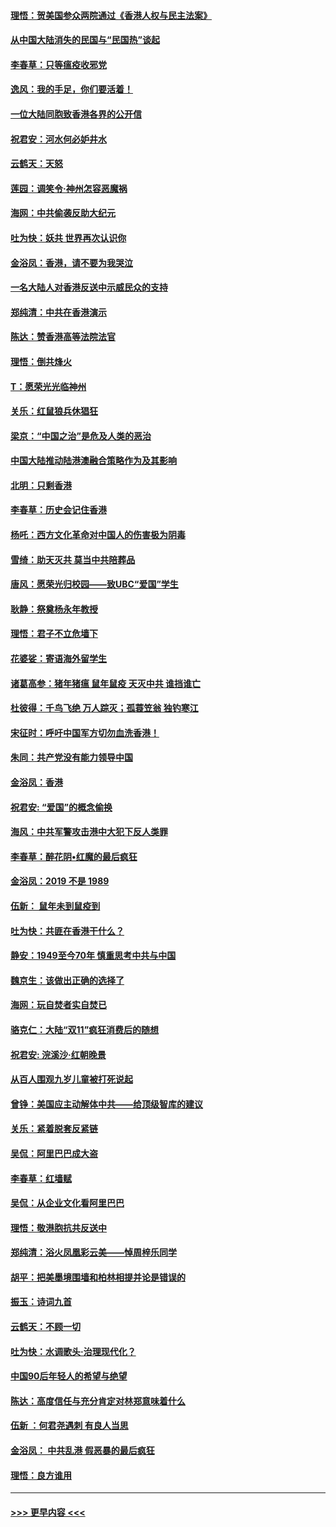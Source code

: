 #### [理悟：贺美国参众两院通过《香港人权与民主法案》](../pages/nsc993/n11678104.md?t=11251022) 
#### [从中国大陆消失的民国与“民国热”谈起](../pages/nsc993/n11678075.md?t=11251022) 
#### [李春草：只等瘟疫收邪党](../pages/nsc993/n11677308.md?t=11251022) 
#### [逸风：我的手足，你们要活着！](../pages/nsc993/n11676352.md?t=11251022) 
#### [一位大陆同胞致香港各界的公开信](../pages/nsc993/n11675761.md?t=11251022) 
#### [祝君安：河水何必妒井水](../pages/nsc993/n11675746.md?t=11251022) 
#### [云鹤天：天怒](../pages/nsc993/n11675718.md?t=11251022) 
#### [莲园：调笑令‧神州怎容恶魔祸](../pages/nsc993/n11675648.md?t=11251022) 
#### [海网：中共偷袭反助大纪元](../pages/nsc993/n11673515.md?t=11251022) 
#### [吐为快：妖共 世界再次认识你](../pages/nsc993/n11673506.md?t=11251022) 
#### [金浴凤：香港，请不要为我哭泣](../pages/nsc993/n11673248.md?t=11251022) 
#### [一名大陆人对香港反送中示威民众的支持](../pages/nsc993/n11672615.md?t=11251022) 
#### [郑纯清：中共在香港演示](../pages/nsc993/n11670539.md?t=11251022) 
#### [陈达：赞香港高等法院法官](../pages/nsc993/n11669542.md?t=11251022) 
#### [理悟：倒共烽火](../pages/nsc993/n11668844.md?t=11251022) 
#### [T：愿荣光光临神州](../pages/nsc993/n11668421.md?t=11251022) 
#### [关乐：红鼠狼兵休猖狂](../pages/nsc993/n11668378.md?t=11251022) 
#### [梁京：“中国之治”是危及人类的恶治](../pages/nsc993/n11668328.md?t=11251022) 
#### [中国大陆推动陆港澳融合策略作为及其影响](../pages/nsc993/n11668157.md?t=11251022) 
#### [北明：只剩香港](../pages/nsc993/n11668002.md?t=11251022) 
#### [李春草：历史会记住香港](../pages/nsc993/n11667927.md?t=11251022) 
#### [杨吒：西方文化革命对中国人的伤害极为阴毒](../pages/nsc993/n11664521.md?t=11251022) 
#### [雪绮：助天灭共 莫当中共陪葬品](../pages/nsc993/n11662650.md?t=11251022) 
#### [唐风：愿荣光归校园——致UBC“爱国”学生](../pages/nsc993/n11662194.md?t=11251022) 
#### [耿静：祭奠杨永年教授](../pages/nsc993/n11662514.md?t=11251022) 
#### [理悟：君子不立危墙下](../pages/nsc993/n11662172.md?t=11251022) 
#### [花婆娑：寄语海外留学生](../pages/nsc993/n11662121.md?t=11251022) 
#### [诸葛高参：猪年猪瘟 鼠年鼠疫 天灭中共 谁挡谁亡](../pages/nsc993/n11661980.md?t=11251022) 
#### [杜彼得：千鸟飞绝 万人踪灭；孤蓑笠翁 独钓寒江](../pages/nsc993/n11661170.md?t=11251022) 
#### [宋征时：呼吁中国军方切勿血洗香港！](../pages/nsc993/n11415318.md?t=11251022) 
#### [朱同：共产党没有能力领导中国](../pages/nsc993/n11660421.md?t=11251022) 
#### [金浴凤：香港](../pages/nsc993/n11660419.md?t=11251022) 
#### [祝君安: “爱国”的概念偷换](../pages/nsc993/n11659706.md?t=11251022) 
#### [海风：中共军警攻击港中大犯下反人类罪](../pages/nsc993/n11659632.md?t=11251022) 
#### [李春草：醉花阴•红魔的最后疯狂](../pages/nsc993/n11659287.md?t=11251022) 
#### [金浴凤：2019 不是 1989](../pages/nsc993/n11657663.md?t=11251022) 
#### [伍新： 鼠年未到鼠疫到](../pages/nsc993/n11655098.md?t=11251022) 
#### [吐为快：共匪在香港干什么？](../pages/nsc993/n11654891.md?t=11251022) 
#### [静安：1949至今70年 慎重思考中共与中国](../pages/nsc993/n11651244.md?t=11251022) 
#### [魏京生：该做出正确的选择了](../pages/nsc993/n11653084.md?t=11251022) 
#### [海网：玩自焚者实自焚已](../pages/nsc993/n11652423.md?t=11251022) 
#### [骆克仁：大陆“双11”疯狂消费后的随想](../pages/nsc993/n11652305.md?t=11251022) 
#### [祝君安: 浣溪沙·红朝晚景](../pages/nsc993/n11652258.md?t=11251022) 
#### [从百人围观九岁儿童被打死说起](../pages/nsc993/n11651030.md?t=11251022) 
#### [曾铮：美国应主动解体中共——给顶级智库的建议](../pages/nsc993/n11649888.md?t=11251022) 
#### [关乐：紧着脱套反紧链](../pages/nsc993/n11649069.md?t=11251022) 
#### [吴侃：阿里巴巴成大盗](../pages/nsc993/n11645523.md?t=11251022) 
#### [李春草：红墙赋](../pages/nsc993/n11646389.md?t=11251022) 
#### [吴侃：从企业文化看阿里巴巴](../pages/nsc993/n11645476.md?t=11251022) 
#### [理悟：敬港胞抗共反送中](../pages/nsc993/n11645466.md?t=11251022) 
#### [郑纯清：浴火凤凰彩云美——悼周梓乐同学](../pages/nsc993/n11645155.md?t=11251022) 
#### [胡平：把美墨境围墙和柏林相提并论是错误的](../pages/nsc993/n11645134.md?t=11251022) 
#### [振玉：诗词九首](../pages/nsc993/n11644081.md?t=11251022) 
#### [云鹤天：不顾一切](../pages/nsc993/n11643508.md?t=11251022) 
#### [吐为快：水调歌头·治理现代化？](../pages/nsc993/n11643485.md?t=11251022) 
#### [中国90后年轻人的希望与绝望](../pages/nsc993/n11642317.md?t=11251022) 
#### [陈达：高度信任与充分肯定对林郑意味着什么](../pages/nsc993/n11641441.md?t=11251022) 
#### [伍新 ：何君尧遇刺 有良人当思](../pages/nsc993/n11641503.md?t=11251022) 
#### [金浴凤： 中共乱港  假恶暴的最后疯狂](../pages/nsc993/n11641495.md?t=11251022) 
#### [理悟：良方谁用](../pages/nsc993/n11641463.md?t=11251022) 

----
#### [ >>> 更早内容 <<< ](../indexes/nsc993-earlier.md)
